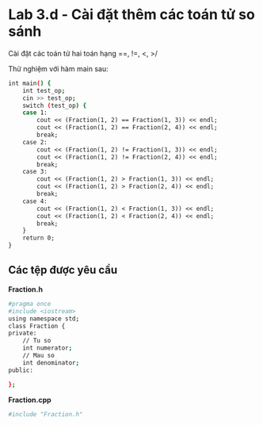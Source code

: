 # Lab 3.d - Cài đặt thêm các toán tử so sánh

Cài đặt các toán tử hai toán hạng ==, !=, <, >/

Thử nghiệm với hàm main sau:

```bash
int main() {
    int test_op;
    cin >> test_op;
    switch (test_op) {
    case 1:
        cout << (Fraction(1, 2) == Fraction(1, 3)) << endl;
        cout << (Fraction(1, 2) == Fraction(2, 4)) << endl;
        break;
    case 2:
        cout << (Fraction(1, 2) != Fraction(1, 3)) << endl;
        cout << (Fraction(1, 2) != Fraction(2, 4)) << endl;
        break;
    case 3:
        cout << (Fraction(1, 2) > Fraction(1, 3)) << endl;
        cout << (Fraction(1, 2) > Fraction(2, 4)) << endl;
        break;
    case 4:
        cout << (Fraction(1, 2) < Fraction(1, 3)) << endl;
        cout << (Fraction(1, 2) < Fraction(2, 4)) << endl;
        break;
    }
    return 0;
}
```

## Các tệp được yêu cầu

**Fraction.h**

```bash
#pragma once
#include <iostream>
using namespace std;
class Fraction {
private:
	// Tu so
	int numerator;
	// Mau so
	int denominator;
public:

};
```

**Fraction.cpp**

```bash
#include "Fraction.h"
```
